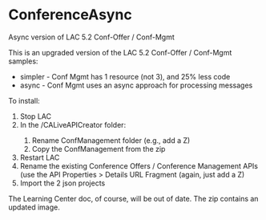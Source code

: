 # ConferenceAsync
Async version of LAC 5.2 Conf-Offer / Conf-Mgmt

This is an upgraded version of the LAC 5.2 Conf-Offer / Conf-Mgmt samples:
* simpler - Conf Mgmt has 1 resource (not 3), and 25% less code
* async - Conf Mgmt uses an async approach for processing messages

To install:
1. Stop LAC
1. In the <LAC-install>/CALiveAPICreator folder:
    1. Rename ConfManagement folder (e.g., add a Z)
    1. Copy the ConfManagement from the zip
1. Restart LAC
1. Rename the existing Conference Offers / Conference Management APIs (use the API Properties > Details URL Fragment (again, just add a Z)
1. Import the 2 json projects
  
  
The Learning Center doc, of course, will be out of date.  The zip contains an updated image.
